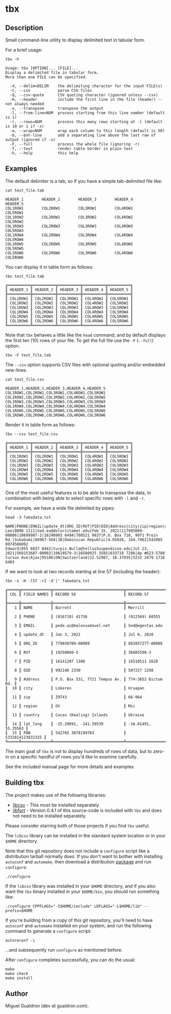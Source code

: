 # tbx

## Description

Small command-line utility to display delimited text in tabular form.

For a brief usage:

```
tbx -h

Usage: tbx [OPTION]... [FILE]...
Display a delimited file in tabular form.
More than one FILE can be specified.

  -d, --delim=DELIM    the delimiting character for the input FILE(s)
  -C, --csv            parse CSV files
  -Q, --csv-quote      CSV quoting character (ignored unless --csv)
  -H, --header         include the first line in the file (header) -- not always needed
  -x, --transpose      transpose the output
  -l, --from-line=NUM  process starting from this line number (default is 1)
  -r, --rows=NUM       process this many rows starting at -l (default is 10 or 1 if -x)
  -w, --wrap=NUM       wrap each column to this length (default is 50)
  -b, --bot-line       add a separating line above the last row of output (ignored if -x)
  -F, --full           process the whole file (ignoring -r)
  -T, --text           render table border in plain text
  -h, --help           this help
```

## Examples

The default delimiter is a tab, so if you have a simple tab-delimited file 
like:

```
cat test_file.tab

HEADER_1        HEADER_2        HEADER_3        HEADER_4        HEADER_5
COL1ROW1        COL2ROW1        COL3ROW1        COL4ROW1        COL5ROW1
COL1ROW2        COL2ROW2        COL3ROW2        COL4ROW2        COL5ROW2
COL1ROW3        COL2ROW3        COL3ROW3        COL4ROW3        COL5ROW3
COL1ROW4        COL2ROW4        COL3ROW4        COL4ROW4        COL5ROW4
COL1ROW5        COL2ROW5        COL3ROW5        COL4ROW5        COL5ROW5
COL1ROW6        COL2ROW6        COL3ROW6        COL4ROW6        COL5ROW6
```


You can display it in table form as follows:

```
tbx test_file.tab

╔══════════╦══════════╦══════════╦══════════╦══════════╗
║ HEADER_1 ║ HEADER_2 ║ HEADER_3 ║ HEADER_4 ║ HEADER_5 ║
╠══════════╬══════════╬══════════╬══════════╬══════════╣
║ COL1ROW1 ║ COL2ROW1 ║ COL3ROW1 ║ COL4ROW1 ║ COL5ROW1 ║
║ COL1ROW2 ║ COL2ROW2 ║ COL3ROW2 ║ COL4ROW2 ║ COL5ROW2 ║
║ COL1ROW3 ║ COL2ROW3 ║ COL3ROW3 ║ COL4ROW3 ║ COL5ROW3 ║
║ COL1ROW4 ║ COL2ROW4 ║ COL3ROW4 ║ COL4ROW4 ║ COL5ROW4 ║
║ COL1ROW5 ║ COL2ROW5 ║ COL3ROW5 ║ COL4ROW5 ║ COL5ROW5 ║
║ COL1ROW6 ║ COL2ROW6 ║ COL3ROW6 ║ COL4ROW6 ║ COL5ROW6 ║
╚══════════╩══════════╩══════════╩══════════╩══════════╝
```

Note that `tbx` behaves a little like the `head` command, and by default
displays the first ten (10) rows of your file.  To get the full file use the
`-F` (`--full`) option.

```
tbx -F test_file.tab
```

The `--csv` option supports CSV files with optional quoting and/or embedded 
new-lines.

```
cat test_file.csv

HEADER_1,HEADER_2,HEADER_3,HEADER_4,HEADER_5
COL1ROW1,COL2ROW1,COL3ROW1,COL4ROW1,COL5ROW1
COL1ROW2,COL2ROW2,COL3ROW2,COL4ROW2,COL5ROW2
COL1ROW3,COL2ROW3,COL3ROW3,COL4ROW3,COL5ROW3
COL1ROW4,COL2ROW4,COL3ROW4,COL4ROW4,COL5ROW4
COL1ROW5,COL2ROW5,COL3ROW5,COL4ROW5,COL5ROW5
COL1ROW6,COL2ROW6,COL3ROW6,COL4ROW6,COL5ROW6
```

Render it in table form as follows:

```
tbx --csv test_file.csv

╔══════════╦══════════╦══════════╦══════════╦══════════╗
║ HEADER_1 ║ HEADER_2 ║ HEADER_3 ║ HEADER_4 ║ HEADER_5 ║
╠══════════╬══════════╬══════════╬══════════╬══════════╣
║ COL1ROW1 ║ COL2ROW1 ║ COL3ROW1 ║ COL4ROW1 ║ COL5ROW1 ║
║ COL1ROW2 ║ COL2ROW2 ║ COL3ROW2 ║ COL4ROW2 ║ COL5ROW2 ║
║ COL1ROW3 ║ COL2ROW3 ║ COL3ROW3 ║ COL4ROW3 ║ COL5ROW3 ║
║ COL1ROW4 ║ COL2ROW4 ║ COL3ROW4 ║ COL4ROW4 ║ COL5ROW4 ║
║ COL1ROW5 ║ COL2ROW5 ║ COL3ROW5 ║ COL4ROW5 ║ COL5ROW5 ║
║ COL1ROW6 ║ COL2ROW6 ║ COL3ROW6 ║ COL4ROW6 ║ COL5ROW6 ║
╚══════════╩══════════╩══════════╩══════════╩══════════╝
```

One of the most useful features is to be able to transpose the data, in
combination with being able to select specific rows with `-l` and `-r`.

For example, we have a wide file delimited by pipes:


```
head -3 fakedata.txt

NAME|PHONE|EMAIL|update_dt|ORG_ID|RUT|PID|OID|Address|city|zip|region|country|lat_long|PAN
Leo|0800 1111|Sed.eu@dolorsitamet.edu|Feb 15, 2022|117985069-00006|10699987-2|16240903 6494|708521 9637|P.O. Box 710, 9971 Proin Rd.|Sukabumi|66967-564|JB|Dominican Republic|4.65026, 164.7462|542065 0974506092
Edward|055 6837 8442|turpis.Nulla@tellusSuspendisse.edu|Jul 23, 2021|569153687-00003|19619579-3|16580925 3585|633719 7286|Ap #623-5708 Cursus Ave|Ajax|95186|ON|Switzerland|22.52987, 10.37935|5232 2479 1716 6403
```

If we want to look at two records starting at line 57 (including the header):


```
tbx -x -H -l57 -r2 -d'|' fakedata.txt

╔═════╦═════════════╦═══════════════════════════════╦═════════════════════╗
║ COL ║ FIELD NAMES ║ RECORD 56                     ║ RECORD 57           ║
╠═════╬═════════════╬═══════════════════════════════╬═════════════════════╣
║   1 ║ NAME        ║ Barrett                       ║ Merrill             ║
║   2 ║ PHONE       ║ (016710) 41756                ║ (012569) 68555      ║
║   3 ║ EMAIL       ║ pede.ac@malesuadavel.net      ║ Sed@egestas.edu     ║
║   4 ║ update_dt   ║ Jan 3, 2021                   ║ Jul 6, 2020         ║
║   5 ║ ORG_ID      ║ 779030709-00009               ║ 892857277-00008     ║
║   6 ║ RUT         ║ 19250060-5                    ║ 36605598-3          ║
║   7 ║ PID         ║ 16141207 1308                 ║ 16510511 1628       ║
║   8 ║ OID         ║ 992146 2330                   ║ 507227 1298         ║
║   9 ║ Address     ║ P.O. Box 531, 7721 Tempus Av. ║ 774-3652 Dictum Rd. ║
║  10 ║ city        ║ Lokeren                       ║ Uruapan             ║
║  11 ║ zip         ║ Z9743                         ║ 66-964              ║
║  12 ║ region      ║ OV                            ║ Mic                 ║
║  13 ║ country     ║ Cocos (Keeling) Islands       ║ Ukraine             ║
║  14 ║ lat_long    ║ -15.29691, -141.59539         ║ -16.01491, 55.35563 ║
║  15 ║ PAN         ║ 542765 3078199783             ║    5332814123831325 ║
╚═════╩═════════════╩═══════════════════════════════╩═════════════════════╝
``` 

The main goal of `tbx` is not to display hundreds of rows of data, but to
zero-in on a specific handful of rows you'd like to examine carefully.

See the included manual page for more details and examples.

## Building tbx

The project makes use of the following libraries:

- [libcsv](https://github.com/rgamble/libcsv) - This must be installed separately.
- [libfort](https://github.com/seleznevae/libfort) - Version 0.4.1 of this source-code is included with `tbx` and does not need to be installed separately.

Please consider starring both of those projects if you find `tbx` useful.

The `libcsv` library can be installed in the standard system location or in your `$HOME` directory.

Note that this git repository does not include a `configure` script like a 
distribution tarball normally does.  If you don't want to bother with 
installing `autoconf` and `automake`, then download a distribution
[package](https://github.com/mgualdron/tbx/releases/download/v0.0.4/tbx-0.0.4.tar.gz)
and run `configure`:

```
./configure
```

If the `libcsv` library was installed in your `$HOME` directory, 
and if you also want the `tbx` binary installed in your `$HOME/bin`, you should 
run something like:

```
./configure CPPFLAGS="-I$HOME/include" LDFLAGS="-L$HOME/lib" --prefix=$HOME
```

If you're building from a copy of this git repository, you'll need to have 
`autoconf` and `automake` installed on your system, and run the following 
command to generate a `configure` script:

```
autoreconf -i
```

...and subsequently run `configure` as mentioned before.

After `configure` completes successfully, you can do the usual:

```
make
make check
make install
```

## Author

Miguel Gualdron (dev at gualdron.com).
